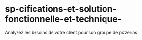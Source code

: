 # sp-cifications-et-solution-fonctionnelle-et-technique-
Analysez les besoins de votre client pour son groupe de pizzerias
